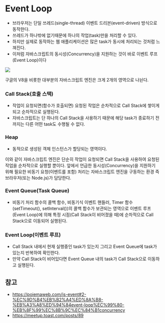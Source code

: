 # Event Loop

- 브라우저는 단일 쓰레드(single-thread) 이벤트 드리븐(event-driven) 방식으로 동작한다.
- 쓰레드가 하나밖에 없기때문에 하나의 작업(task)만을 처리할 수 있다.
- 하지만 실제로 동작하는 웹 애플리케이션은 많은 task가 동시에 처리되는 것처럼 느껴진다.
- 이처럼 자바스크립트의 동시성(Concurrency)을 지원하는 것이 바로 이벤트 루프(Event Loop)이다

<img src="https://user-images.githubusercontent.com/32455422/58802615-9b226280-8648-11e9-9b3a-11a85098b20e.png">

구글의 V8을 비롯한 대부분의 자바스크립트 엔진은 크게 2개의 영역으로 나뉜다.

### Call Stack(호출 스택)
- 작업이 요청되면(함수가 호출되면) 요청된 작업은 순차적으로 Call Stack에 쌓이게 되고 순차적으로 실행된다.
- 자바스크립트는 단 하나의 Call Stack을 사용하기 때문에 해당 task가 종료하기 전까지는 다른 어떤 task도 수행될 수 없다.

### Heap
- 동적으로 생성된 객체 인스턴스가 할당되는 영역이다.

이와 같이 자바스크립트 엔진은 단순히 작업이 요청되면 Call Stack을 사용하여 요청된 작업을 순차적으로 실행할 뿐이다.
앞에서 언급한 동시성(Concurrency)을 지원하기 위해 필요한 비동기 요청(이벤트를 포함) 처리는 자바스크립트 엔진을 구동하는 환경 즉 브라우저(또는 Node.js)가 담당한다.

### Event Queue(Task Queue)
- 비동기 처리 함수의 콜백 함수, 비동기식 이벤트 핸들러, Timer 함수(setTimeout(), setInterval())의 콜백 함수가 보관되는 영역으로 이벤트 루프(Event Loop)에 의해 특정 시점(Call Stack이 비어졌을 때)에 순차적으로 Call Stack으로 이동되어 실행된다.

### Event Loop(이벤트 루프)
- Call Stack 내에서 현재 실행중인 task가 있는지 그리고 Event Queue에 task가 있는지 반복하여 확인한다.
- 만약 Call Stack이 비어있다면 Event Queue 내의 task가 Call Stack으로 이동하고 실행된다.

## 참고
- https://poiemaweb.com/js-event#2-%EC%9D%B4%EB%B2%A4%ED%8A%B8-%EB%A3%A8%ED%94%84event-loop%EC%99%80-%EB%8F%99%EC%8B%9C%EC%84%B1concurrency
- https://meetup.toast.com/posts/89
